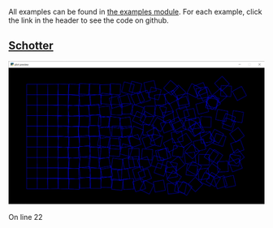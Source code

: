 All examples can be found in [the examples module](https://github.com/ejkaplan/elkplot/tree/main/elkplot/examples). For each example, click the link in the header to see the code on github.

## [Schotter](https://github.com/ejkaplan/elkplot/blob/main/elkplot/examples/schotter.py)

![schotter](example_images/schotter.png)

On line 22